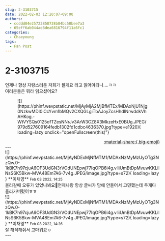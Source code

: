 ```yaml
---
slug: 2-3103715
date: 2022-02-03 12:20:07+09:00
authors:
  - ccddd84e25723858738b84bc50bee7a3
  - 65eff6ab044ae8dea6816794f11a6fc1
categories:
  - Chaeyoung
tags:
  - Fan Post
---
```


# 2-3103715

<div class="post-container" markdown="1">
<div class="content-container md-sidebar__scrollwrap" markdown="1">

언제나 항상 자랑스러운 저희가 될게요 라고  읽어야되나....ㅋㅋ<br>여러분들은 뭐라 읽으셨어요?
<figure markdown="1">
![](https://phinf.wevpstatic.net/MjAyMjA2MjBfMTEx/MDAxNjU1Njg0NzkwMDI0.CcYvm1bMQv2CXQGLgiTbAJoyZcsHhdlNrwddkVhAHKog.-WtVYSQs0125ofTZesNNrJv3ArW3CZ8X3MkzeHxE0BUg.JPEG/979d527609164fedb1302fd1cdbc4636370.jpg?type=e1920){ loading=lazy onclick="openFullscreen(this)"}
</figure>


</div>
</div>

<div style="text-align: right;" markdown="1">
<a href="https://weverse.io/fromis9/fanpost/2-3103715" style="text-align: right;">:material-share:{.big-emoji}</a>
</div>
---

<div class="comments-container md-sidebar__scrollwrap" markdown="1">
<div class="comment" markdown="1">
<div class='id-container' markdown="1">
![](https://phinf.wevpstatic.net/MjAyNDExMjNfMTM1/MDAxNzMyMzUyOTg3NzQw.0-1kBK7h97cjuA6OF3UdGN3rVOdUNEpwj77IqOPB6i4g.vliiUmBtDpMvuwKKLiINsS6K5Bkw-MVA48Em7A6-7v4g.JPEG/image.jpg?type=s72){ loading=lazy }
**<span class="artist">이채영</span>** <small>Feb 03 2022, 14:25</small><br>
</div>
<div class='comment-body' markdown="1">
올라갈때 오류가 있었나봐요🥺언제나랑 항상 글씨가 맘에 안들어서 고민했는데 두개다 올라가버렸어ㅎㅎ
</div>
</div>
<div class="comment" markdown="1">
<div class='id-container' markdown="1">
![](https://phinf.wevpstatic.net/MjAyNDExMjNfMTM1/MDAxNzMyMzUyOTg3NzQw.0-1kBK7h97cjuA6OF3UdGN3rVOdUNEpwj77IqOPB6i4g.vliiUmBtDpMvuwKKLiINsS6K5Bkw-MVA48Em7A6-7v4g.JPEG/image.jpg?type=s72){ loading=lazy }
**<span class="artist">이채영</span>** <small>Feb 03 2022, 14:26</small><br>
</div>
<div class='comment-body' markdown="1">
잘 해석해줘서 고마워요☺️
</div>
</div>
</div>
---
